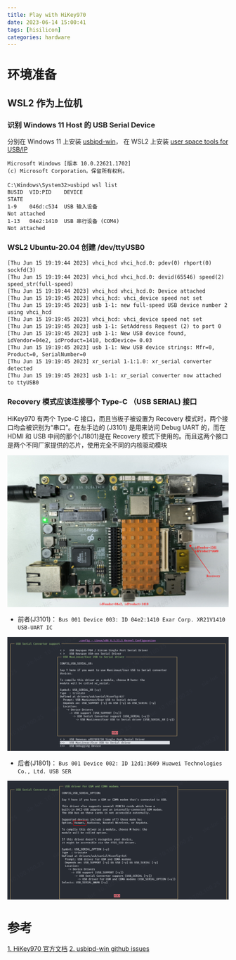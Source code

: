 ```yaml
---
title: Play with HiKey970
date: 2023-06-14 15:00:41
tags: [hisilicon]
categories: hardware
---
```



# 环境准备

## WSL2 作为上位机

### 识别 Windows 11 Host 的 USB Serial Device

分别在 Windows 11 上安装 [usbipd-win](https://github.com/dorssel/usbipd-win)， 在 WSL2 上安装 [user space tools for USB/IP](https://github.com/dorssel/usbipd-win/wiki/WSL-support) 

```
Microsoft Windows [版本 10.0.22621.1702]
(c) Microsoft Corporation。保留所有权利。

C:\Windows\System32>usbipd wsl list
BUSID  VID:PID    DEVICE                                                        STATE
1-9    046d:c534  USB 输入设备                                                  Not attached
1-13   04e2:1410  USB 串行设备 (COM4)                                           Not attached
```

### WSL2 Ubuntu-20.04 创建 /dev/ttyUSB0

```
[Thu Jun 15 19:19:44 2023] vhci_hcd vhci_hcd.0: pdev(0) rhport(0) sockfd(3)
[Thu Jun 15 19:19:44 2023] vhci_hcd vhci_hcd.0: devid(65546) speed(2) speed_str(full-speed)
[Thu Jun 15 19:19:44 2023] vhci_hcd vhci_hcd.0: Device attached
[Thu Jun 15 19:19:45 2023] vhci_hcd: vhci_device speed not set
[Thu Jun 15 19:19:45 2023] usb 1-1: new full-speed USB device number 2 using vhci_hcd
[Thu Jun 15 19:19:45 2023] vhci_hcd: vhci_device speed not set
[Thu Jun 15 19:19:45 2023] usb 1-1: SetAddress Request (2) to port 0
[Thu Jun 15 19:19:45 2023] usb 1-1: New USB device found, idVendor=04e2, idProduct=1410, bcdDevice= 0.03
[Thu Jun 15 19:19:45 2023] usb 1-1: New USB device strings: Mfr=0, Product=0, SerialNumber=0
[Thu Jun 15 19:19:45 2023] xr_serial 1-1:1.0: xr_serial converter detected
[Thu Jun 15 19:19:45 2023] usb 1-1: xr_serial converter now attached to ttyUSB0
```

### Recovery 模式应该连接哪个 Type-C （USB SERIAL) 接口

HiKey970 有两个 Type-C 接口，而且当板子被设置为 Recovery 模式时，两个接口均会被识别为“串口”。在左手边的 (J3101) 是用来访问 Debug UART 的，而在 HDMI 和 USB 中间的那个(J1801)是在 Recovery 模式下使用的。而且这两个接口是两个不同厂家提供的芯片，使用完全不同的内核驱动模块

![USB-to-Serial on Hikey970](/images/hikey970/USB-Serial.png)

- 前者(J3101)：
    `Bus 001 Device 003: ID 04e2:1410 Exar Corp. XR21V1410 USB-UART IC`

![Select CONFIG_USB_SERIAL_XR on WSL2 Kernal config](/images/hikey970/exar-USB-SER-driver.png)

- 后者(J1801)：
    `Bus 001 Device 002: ID 12d1:3609 Huawei Technologies Co., Ltd. USB SER`

![Select CONFIG_USB_SERIAL_OPTION on WSL2 Kernal config](/images/hikey970/huawei-USB-SER-driver.png)



# 参考

[1. HiKey970 官方文档](https://www.96boards.org/documentation/consumer/hikey/hikey970/installation/board-recovery.md.html)
[2. usbipd-win github issues](https://github.com/dorssel/usbipd-win/issues/59)


